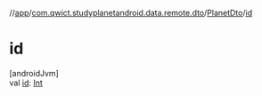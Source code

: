 //[app](../../../index.md)/[com.qwict.studyplanetandroid.data.remote.dto](../index.md)/[PlanetDto](index.md)/[id](id.md)

# id

[androidJvm]\
val [id](id.md): [Int](https://kotlinlang.org/api/latest/jvm/stdlib/kotlin/-int/index.html)
